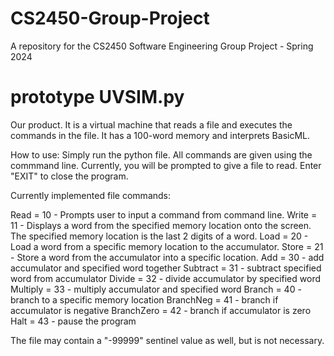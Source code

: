# CS2450-Group-Project
A repository for the CS2450 Software Engineering Group Project - Spring 2024

# prototype UVSIM.py
Our product. It is a virtual machine that reads a file and executes the commands in the file. It has a 100-word memory and interprets BasicML. 

How to use: 
Simply run the python file. All commands are given using the commmand line. Currently, you will be prompted to give a file to read. Enter "EXIT" to close the program. 

Currently implemented file commands:

Read = 10 - Prompts user to input a command from command line.
Write = 11 - Displays a word from the specified memory location onto the screen. The specified memory location is the last 2 digits of a word.
Load = 20 - Load a word from a specific memory location to the accumulator.
Store = 21 - Store a word from the accumulator into a specific location. 
Add = 30 - add accumulator and specified word together
Subtract = 31 - subtract specified word from accumulator
Divide = 32 - divide accumulator by specified word
Multiply = 33 - multiply accumulator and specified word
Branch = 40 - branch to a specific memory location
BranchNeg = 41 - branch if accumulator is negative
BranchZero = 42 - branch if accumulator is zero
Halt = 43 - pause the program

The file may contain a "-99999" sentinel value as well, but is not necessary. 
